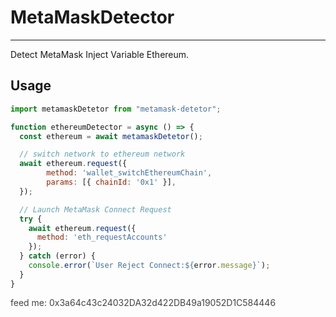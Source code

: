 # MetaMaskDetector

---

Detect MetaMask Inject Variable Ethereum.

## Usage

```javascript
import metamaskDetetor from "metamask-detetor";

function ethereumDetector = async () => {
  const ethereum = await metamaskDetetor();

  // switch network to ethereum network
  await ethereum.request({
        method: 'wallet_switchEthereumChain',
        params: [{ chainId: '0x1' }],
  });

  // Launch MetaMask Connect Request
  try {
    await ethereum.request({
      method: 'eth_requestAccounts'
    });
  } catch (error) {
    console.error(`User Reject Connect:${error.message}`);
  }
}
```

<div style="color: #161616; opacity: 0.8; font-size: 14px font-weight: bold; line-height: 1rem;">feed me: 0x3a64c43c24032DA32d422DB49a19052D1C584446<div>

